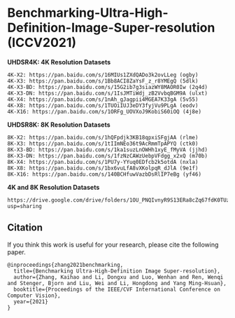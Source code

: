 # Benchmarking-Ultra-High-Definition-Image-Super-resolution (ICCV2021)


__UHDSR4K: 4K Resolution Datasets__


```
4K-X2: https://pan.baidu.com/s/16MIUs1ZXdQADo3k2ovLLeg (ogby)
4K-X3: https://pan.baidu.com/s/1Bb8ACI8ZaYsF_z_r8YMEgQ (5dlk)
4K-X3-BD: https://pan.baidu.com/s/15G2ib7g3siazWY8MAOR0Iw (2q4d)
4K-X3-DN: https://pan.baidu.com/s/1IsJMTiWdj_zB2VvbqBGM9A (ulxt)
4K-X4: https://pan.baidu.com/s/1nAh_gJagpii4MGEA7K33gA (5v55)
4K-X8: https://pan.baidu.com/s/1TUOiIUJ3eDY3fyjVu9PLgA (eodv)
4K-X16: https://pan.baidu.com/s/1ORFg_UOVXoJ9KobiS60iOQ (4j8e)
```

__UHDSR8K: 8K Resolution Datasets__


```
8K-X2: https://pan.baidu.com/s/1hQFpdjk3KB18qpxiSFgjAA (rlme)
8K-X3: https://pan.baidu.com/s/1tIImNEo36t9AcRmmTpAPYQ (ctk0)
8K-X3-BD: https://pan.baidu.com/s/1ka1suzLnOWHh1xyE_fMyVA (jjhd)
8K-X3-DN: https://pan.baidu.com/s/1fzNzCAWzUebpVFdgg_x2xQ (m70b)
8K-X4: https://pan.baidu.com/s/1PU7y-YYuq0EDfcb2k5otdA (nxla)
8K-X8: https://pan.baidu.com/s/1bx6vuLfA8vXKolpqR_dJlA (9e1f)
8K-X16: https://pan.baidu.com/s/140BCHfuwVazbDsRlIP7eBg (yf46)
```


__4K and 8K Resolution Datasets__


```
https://drive.google.com/drive/folders/1OU_PNQIvnyR9S13ERa8cZq67fdK0TUzD?usp=sharing
```



## Citation
If you think this work is useful for your research, please cite the following paper.

```
@inproceedings{zhang2021benchmarking,
  title={Benchmarking Ultra-High-Definition Image Super-resolution},
  author={Zhang, Kaihao and Li, Dongxu and Luo, Wenhan and Ren, Wenqi and Stenger, Bjorn and Liu, Wei and Li, Hongdong and Yang Ming-Hsuan},
  booktitle={Proceedings of the IEEE/CVF International Conference on Computer Vision},
  year={2021}
}
```


















